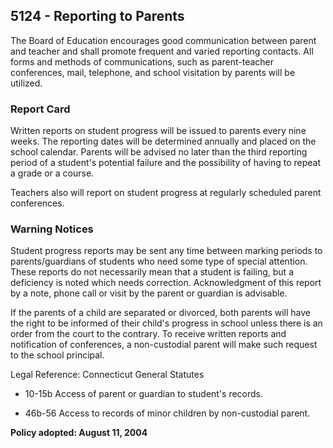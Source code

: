 ## 5124 - Reporting to Parents

The Board of Education encourages good communication between parent and teacher and shall promote frequent and varied reporting contacts. All forms and methods of communications, such as parent-teacher conferences, mail, telephone, and school visitation by parents will be utilized.

### Report Card

Written reports on student progress will be issued to parents every nine weeks. The reporting dates will be determined annually and placed on the school calendar. Parents will be advised no later than the third reporting period of a student's potential failure and the possibility of having to repeat a grade or a course.

Teachers also will report on student progress at regularly scheduled parent conferences.

### Warning Notices

Student progress reports may be sent any time between marking periods to parents/guardians of students who need some type of special attention. These reports do not necessarily mean that a student is failing, but a deficiency is noted which needs correction. Acknowledgment of this report by a note, phone call or visit by the parent or guardian is advisable.

If the parents of a child are separated or divorced, both parents will have the right to be informed of their child's progress in school unless there is an order from the court to the contrary. To receive written reports and notification of conferences, a non-custodial parent will make such request to the school principal.

Legal Reference:  Connecticut General Statutes

* 10-15b Access of parent or guardian to student's records.

* 46b-56 Access to records of minor children by non-custodial parent.

**Policy adopted:  August 11, 2004**

